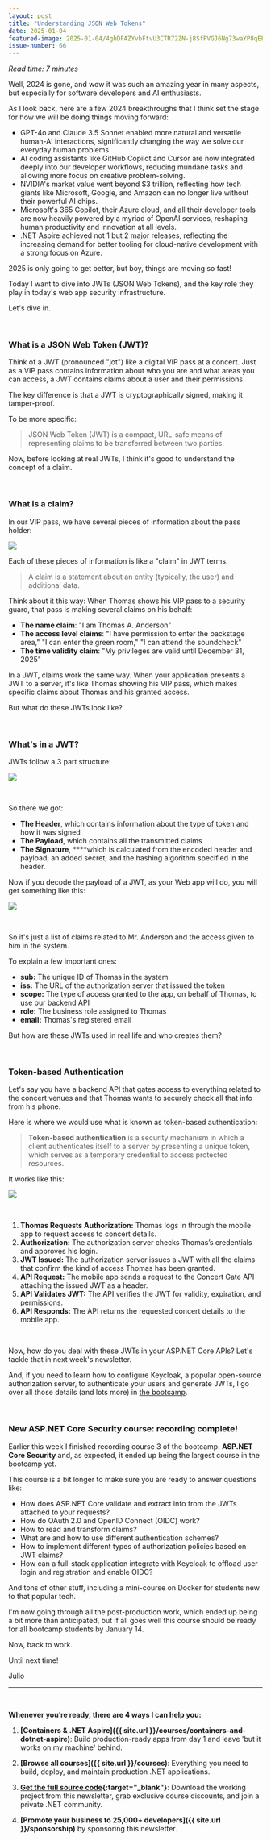 ```yaml
---
layout: post
title: "Understanding JSON Web Tokens"
date: 2025-01-04
featured-image: 2025-01-04/4ghDFAZYvbFtvU3CTR72ZN-j8SfPVGJ6Ng73waYP8qEFS.jpeg
issue-number: 66
---
```


*Read time: 7 minutes*
​

Well, 2024 is gone, and wow it was such an amazing year in many aspects, but especially for software developers and AI enthusiasts.

As I look back, here are a few 2024 breakthroughs that I think set the stage for how we will be doing things moving forward:

*   <span>GPT-4o and Claude 3.5 Sonnet enabled more natural and versatile human-AI interactions, significantly changing the way we solve our everyday human problems.</span>
*   <span>AI coding assistants like GitHub Copilot and Cursor are now integrated deeply into our developer workflows, reducing mundane tasks and allowing more focus on creative problem-solving.</span>
*   <span>NVIDIA's market value went beyond $3 trillion, reflecting how tech giants like Microsoft, Google, and Amazon can no longer live without their powerful AI chips.</span>
*   <span>Microsoft's 365 Copilot, their Azure cloud, and all their developer tools are now heavily powered by a myriad of OpenAI services, reshaping human productivity and innovation at all levels.</span>
*   <span>.NET Aspire achieved not 1 but 2 major releases, reflecting the increasing demand for better tooling for cloud-native development with a strong focus on Azure.</span>

2025 is only going to get better, but boy, things are moving so fast!

Today I want to dive into JWTs (JSON Web Tokens), and the key role they play in today's web app security infrastructure.

Let's dive in.

​

### **What is a JSON Web Token (JWT)?**
Think of a JWT (pronounced "jot") like a digital VIP pass at a concert. Just as a VIP pass contains information about who you are and what areas you can access, a JWT contains claims about a user and their permissions. 

The key difference is that a JWT is cryptographically signed, making it tamper-proof.

To be more specific:

> JSON Web Token (JWT) is a compact, URL-safe means of representing claims to be transferred between two parties.


Now, before looking at real JWTs, I think it's good to understand the concept of a claim.

​

### **What is a claim?**
In our VIP pass, we have several pieces of information about the pass holder: 


![](/assets/images/2025-01-04/4ghDFAZYvbFtvU3CTR72ZN-j8SfPVGJ6Ng73waYP8qEFS.jpeg)

Each of these pieces of information is like a "claim" in JWT terms.

> A claim is a statement about an entity (typically, the user) and additional data.


Think about it this way: When Thomas shows his VIP pass to a security guard, that pass is making several claims on his behalf:

*   <span>**The name claim**: "I am Thomas A. Anderson"</span>
*   <span>**The access level claims**: "I have permission to enter the backstage area," "I can enter the green room," "I can attend the soundcheck"</span>
*   <span>**The time validity claim**: "My privileges are valid until December 31, 2025"</span>

In a JWT, claims work the same way. When your application presents a JWT to a server, it's like Thomas showing his VIP pass, which makes specific claims about Thomas and his granted access.

But what do these JWTs look like?

​

### **What's in a JWT?**
JWTs follow a 3 part structure:


![](/assets/images/2025-01-04/4ghDFAZYvbFtvU3CTR72ZN-vpXCA89xkW13PrJPqXKVLo.jpeg)

​

So there we got:

*   <span>**The Header**, which contains information about the type of token and how it was signed</span>
*   <span>**The Payload**, which contains all the transmitted claims </span>
*   <span>**The Signature**, ****which is calculated from the encoded header and payload, an added secret, and the hashing algorithm specified in the header. </span>

Now if you decode the payload of a JWT, as your Web app will do, you will get something like this:


![](/assets/images/2025-01-04/4ghDFAZYvbFtvU3CTR72ZN-k5LHcxgqhRPPBAqomPqhci.jpeg)

​

So it's just a list of claims related to Mr. Anderson and the access given to him in the system. 

To explain a few important ones:

*   <span>**sub:** The unique ID of Thomas in the system</span>
*   <span>**iss:** The URL of the authorization server that issued the token</span>
*   <span>**scope:** The type of access granted to the app, on behalf of Thomas, to use our backend API</span>
*   <span>**role:** The business role assigned to Thomas</span>
*   <span>**email:** Thomas's registered email</span>

But how are these JWTs used in real life and who creates them?

​

### **Token-based Authentication**
Let's say you have a backend API that gates access to everything related to the concert venues and that Thomas wants to securely check all that info from his phone.

Here is where we would use what is known as token-based authentication:

> **Token-based authentication** is a security mechanism in which a client authenticates itself to a server by presenting a unique token, which serves as a temporary credential to access protected resources.


It works like this:


![](/assets/images/2025-01-04/4ghDFAZYvbFtvU3CTR72ZN-9pPTQNSvd8HNyyn67Z6ty1.jpeg)

​

1.  <span>**Thomas Requests Authorization:** Thomas logs in through the mobile app to request access to concert details.</span>
2.  <span>**Authorization:** The authorization server checks Thomas’s credentials and approves his login.</span>
3.  <span>**JWT Issued:** The authorization server issues a JWT with all the claims that confirm the kind of access Thomas has been granted.</span>
4.  <span>**API Request:** The mobile app sends a request to the Concert Gate API attaching the issued JWT as a header.</span>
5.  <span>**API Validates JWT:** The API verifies the JWT for validity, expiration, and permissions.</span>
6.  <span>**API Responds:** The API returns the requested concert details to the mobile app.</span>

​

Now, how do you deal with these JWTs in your ASP.NET Core APIs? Let's tackle that in next week's newsletter. 

And, if you need to learn how to configure Keycloak, a popular open-source authorization server, to authenticate your users and generate JWTs, I go over all those details (and lots more) in [the bootcamp](https://juliocasal.com/courses/dotnetbootcamp).

​

### **New ASP.NET Core Security course: recording complete!**
Earlier this week I finished recording course 3 of the bootcamp: **ASP.NET Core Security** and, as expected, it ended up being the largest course in the bootcamp yet.

This course is a bit longer to make sure you are ready to answer questions like:

*   <span>How does ASP.NET Core validate and extract info from the JWTs attached to your requests?</span>
*   <span>How do OAuth 2.0 and OpenID Connect (OIDC) work?</span>
*   <span>How to read and transform claims?</span>
*   <span>What are and how to use different authentication schemes?</span>
*   <span>How to implement different types of authorization policies based on JWT claims?</span>
*   <span>How can a full-stack application integrate with Keycloak to offload user login and registration and enable OIDC?</span>

And tons of other stuff, including a mini-course on Docker for students new to that popular tech.

I'm now going through all the post-production work, which ended up being a bit more than anticipated, but if all goes well this course should be ready for all bootcamp students by January 14.

Now, back to work.

Until next time!

Julio

---


<br/>


**Whenever you’re ready, there are 4 ways I can help you:**

1. **[Containers & .NET Aspire]({{ site.url }}/courses/containers-and-dotnet-aspire)**: Build production-ready apps from day 1 and leave 'but it works on my machine' behind.

2. **[Browse all courses]({{ site.url }}/courses)**: Everything you need to build, deploy, and maintain production .NET applications.

3. **​[​Get the full source code](https://www.patreon.com/juliocasal){:target="_blank"}**: Download the working project from this newsletter, grab exclusive course discounts, and join a private .NET community.

4. **[Promote your business to 25,000+ developers]({{ site.url }}/sponsorship)** by sponsoring this newsletter.
